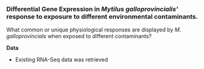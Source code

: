 ### Differential Gene Expression in *Mytilus galloprovincialis'* response to exposure to different environmental contaminants.

What common or unique physiological responses are displayed by *M. galloprovincials* when exposed to different contaminants?  

**Data**  
* Existing RNA-Seq data was retrieved 



